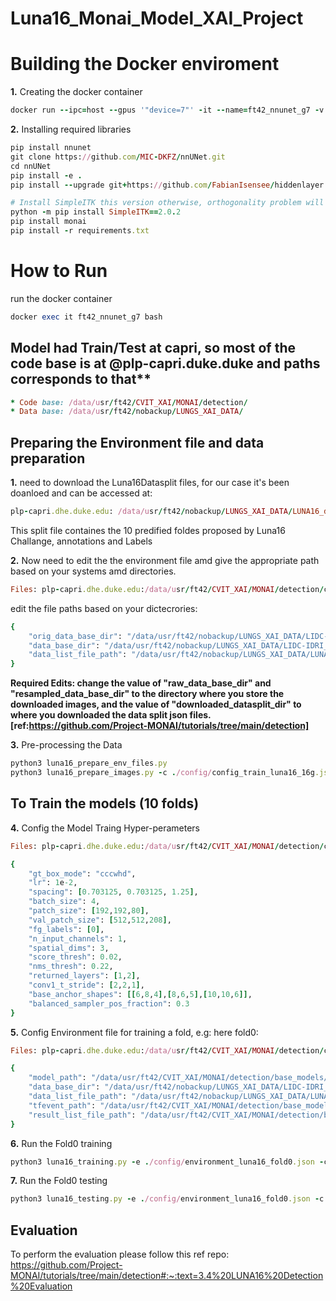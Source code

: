 # Luna16_Monai_Model_XAI_Project




# Building the Docker enviroment

**1.**  Creating the docker container 
```ruby  
docker run --ipc=host --gpus '"device=7"' -it --name=ft42_nnunet_g7 -v /home/ft42/:/Sharedfolder:z -v /local/:/local:z -v /image_data/:/image_data:z -v /image_data2/:/image_data2:z -v /data2/:/data2:z -v /data/:/data:z -v /ssd0/:/ssd0:z -v /net_data/:/net_data:z nvcr.io/nvidia/pytorch:21.12-py3

``` 
**2.**  Installing required libraries
```ruby
pip install nnunet
git clone https://github.com/MIC-DKFZ/nnUNet.git
cd nnUNet
pip install -e .
pip install --upgrade git+https://github.com/FabianIsensee/hiddenlayer.git@more_plotted_details#egg=hiddenlayer

# Install SimpleITK this version otherwise, orthogonality problem will occur and a few cases won't be predicted
python -m pip install SimpleITK==2.0.2
pip install monai
pip install -r requirements.txt

```


# How to Run
run the docker container 
```ruby
docker exec it ft42_nnunet_g7 bash 
```

## Model had Train/Test  at capri, so most of the code base is at @plp-capri.duke.duke and paths corresponds to that**
```ruby
* Code base: /data/usr/ft42/CVIT_XAI/MONAI/detection/
* Data base: /data/usr/ft42/nobackup/LUNGS_XAI_DATA/
```
## Preparing the Environment file and data preparation

**1.**  need to download the Luna16Datasplit files, for our case it's been doanloed and can be accessed at:
```ruby
plp-capri.dhe.duke.edu: /data/usr/ft42/nobackup/LUNGS_XAI_DATA/LUNA16_datasplit
```
This split file containes the 10 predified foldes proposed by Luna16 Challange, annotations and Labels

**2.**  Now need to edit the the environment file amd give the appropriate path based on your systems amd directories.
```ruby
Files: plp-capri.dhe.duke.edu:/data/usr/ft42/CVIT_XAI/MONAI/detection/config/environment_luna16_prepare.json
```
edit the file paths based on your dictecrories:
```ruby
{
    "orig_data_base_dir": "/data/usr/ft42/nobackup/LUNGS_XAI_DATA/LIDC-IDRI",
    "data_base_dir": "/data/usr/ft42/nobackup/LUNGS_XAI_DATA/LIDC-IDRI_resample",
    "data_list_file_path": "/data/usr/ft42/nobackup/LUNGS_XAI_DATA/LUNA16_datasplit/mhd_original/dataset_fold0.json"
}
```

**Required Edits: change the value of "raw_data_base_dir" and "resampled_data_base_dir" to the directory where you store the downloaded images, and the value of "downloaded_datasplit_dir" to where you downloaded the data split json files. [ref:https://github.com/Project-MONAI/tutorials/tree/main/detection]**

**3.**  Pre-processing the Data
```ruby
python3 luna16_prepare_env_files.py
python3 luna16_prepare_images.py -c ./config/config_train_luna16_16g.json
```


## To Train the models (10 folds)

**4.**  Config the Model Traing Hyper-perameters
```ruby
Files: plp-capri.dhe.duke.edu:/data/usr/ft42/CVIT_XAI/MONAI/detection/config/config_train_luna16_16g.json
```
```ruby
{
	"gt_box_mode": "cccwhd",
	"lr": 1e-2,
	"spacing": [0.703125, 0.703125, 1.25],
	"batch_size": 4,
	"patch_size": [192,192,80],
	"val_patch_size": [512,512,208],
	"fg_labels": [0],
	"n_input_channels": 1,
	"spatial_dims": 3,
	"score_thresh": 0.02,
	"nms_thresh": 0.22,
	"returned_layers": [1,2],
	"conv1_t_stride": [2,2,1],
	"base_anchor_shapes": [[6,8,4],[8,6,5],[10,10,6]],
	"balanced_sampler_pos_fraction": 0.3
}

```


**5.** Config Environment file for training a fold, e.g: here fold0:
```ruby
Files: plp-capri.dhe.duke.edu:/data/usr/ft42/CVIT_XAI/MONAI/detection/config/environment_luna16_fold0.json
```
```ruby
{
    "model_path": "/data/usr/ft42/CVIT_XAI/MONAI/detection/base_models/trained_models/model_luna16_fold0.pt",
    "data_base_dir": "/data/usr/ft42/nobackup/LUNGS_XAI_DATA/LIDC-IDRI_resample",
    "data_list_file_path": "/data/usr/ft42/nobackup/LUNGS_XAI_DATA/LUNA16_datasplit/dataset_fold0.json",
    "tfevent_path": "/data/usr/ft42/CVIT_XAI/MONAI/detection/base_models/tfevent_train/luna16_fold0",
    "result_list_file_path": "/data/usr/ft42/CVIT_XAI/MONAI/detection/base_models/result/result_luna16_fold0.json"
}
```
**6.** Run the Fold0 training
```ruby
python3 luna16_training.py -e ./config/environment_luna16_fold0.json -c ./config/config_train_luna16_16g.json
```

**7.** Run the Fold0 testing
```ruby
python3 luna16_testing.py -e ./config/environment_luna16_fold0.json -c ./config/config_train_luna16_16g.json
```


## Evaluation

To perform the evaluation please follow this ref repo: https://github.com/Project-MONAI/tutorials/tree/main/detection#:~:text=3.4%20LUNA16%20Detection%20Evaluation

